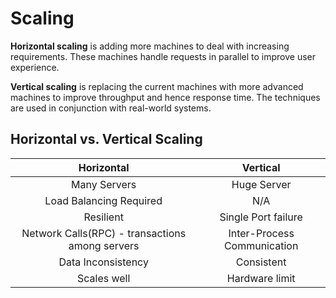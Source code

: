 # Scaling

**Horizontal scaling** is adding more machines to deal with increasing requirements. These machines handle requests in parallel to improve user experience.

**Vertical scaling** is replacing the current machines with more advanced machines to improve throughput and hence response time. The techniques are used in conjunction with real-world systems.

## Horizontal vs. Vertical Scaling

| **Horizontal** | **Vertical** |
| :---: | :---: |
| Many Servers | Huge Server |
| Load Balancing Required | N/A |
| Resilient | Single Port failure |
| Network Calls\(RPC\) - transactions among servers | Inter-Process Communication |
| Data Inconsistency | Consistent |
| Scales well | Hardware limit |

